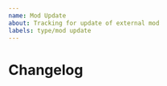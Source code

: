 ```yaml
---
name: Mod Update
about: Tracking for update of external mod
labels: type/mod update
---
```

<!-- Provide a general summary of the issue in the Title above -->

# Changelog
<!-- Link to changelog for new version of the mod, one of: github, bi forums, workshop -->
